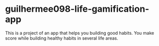 # guilhermee098-life-gamification-app
This is a project of an app that helps you building good habits. You make score while building healthy habits in several life areas.
